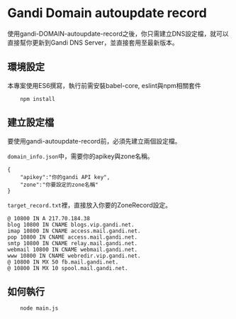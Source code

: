 # Gandi Domain autoupdate record

使用gandi-DOMAIN-autoupdate-record之後，你只需建立DNS設定檔，就可以直接幫你更新到Gandi DNS Server，並直接套用至最新版本。

## 環境設定

本專案使用ES6撰寫，執行前需安裝babel-core, eslint與npm相關套件

```
    npm install
```

## 建立設定檔

要使用gandi-autoupdate-record前，必須先建立兩個設定檔。

`domain_info.json`中，需要你的apikey與zone名稱。
```
{
    "apikey":"你的gandi API key",
    "zone":"你要設定的zone名稱"
}
```

`target_record.txt`裡，直接放入你要的ZoneRecord設定。
```
@ 10800 IN A 217.70.184.38
blog 10800 IN CNAME blogs.vip.gandi.net.
imap 10800 IN CNAME access.mail.gandi.net.
pop 10800 IN CNAME access.mail.gandi.net.
smtp 10800 IN CNAME relay.mail.gandi.net.
webmail 10800 IN CNAME webmail.gandi.net.
www 10800 IN CNAME webredir.vip.gandi.net.
@ 10800 IN MX 50 fb.mail.gandi.net.
@ 10800 IN MX 10 spool.mail.gandi.net.
```

## 如何執行

```
    node main.js
```